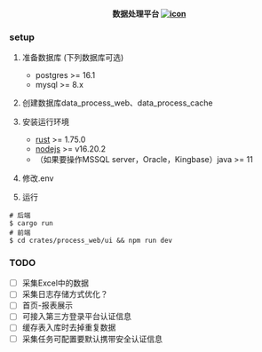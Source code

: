 <h4 style="text-align: center">
   数据处理平台
    <a href="https://github.com/LgnMs/data-process-center/actions/workflows/rust.yml" target="_blank">
       <img src="https://github.com/LgnMs/data-process-center/actions/workflows/rust.yml/badge.svg"  alt="icon"/>
    </a>
</h4>


### setup
1. 准备数据库 (下列数据库可选)
   - postgres >= 16.1
   - mysql >= 8.x
2. 创建数据库data_process_web、data_process_cache
3. 安装运行环境
   - [rust](https://www.rust-lang.org/tools/install) >= 1.75.0
   - [nodejs](https://nodejs.org/) >= v16.20.2
   - （如果要操作MSSQL server，Oracle，Kingbase）java >= 11

4. 修改.env
5. 运行
```shell
# 后端
$ cargo run
# 前端
$ cd crates/process_web/ui && npm run dev
```

### TODO

- [ ] 采集Excel中的数据
- [ ] 采集日志存储方式优化？
- [ ] 首页-报表展示
- [ ] 可接入第三方登录平台认证信息
- [ ] 缓存表入库时去掉重复数据
- [ ] 采集任务可配置要默认携带安全认证信息
